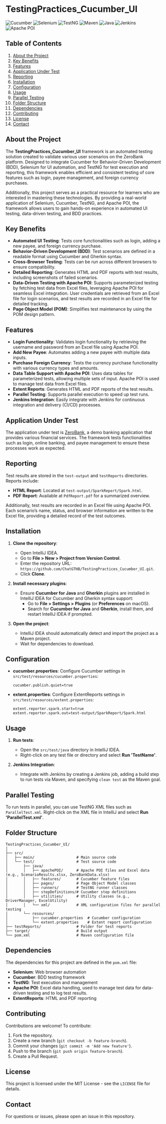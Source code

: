 
# TestingPractices_Cucumber_UI

![Cucumber](https://img.shields.io/badge/Cucumber-23D96C?style=for-the-badge&logo=cucumber&logoColor=white)
![Selenium](https://img.shields.io/badge/Selenium-43B02A?style=for-the-badge&logo=selenium&logoColor=white)
![TestNG](https://img.shields.io/badge/TestNG-FF7300?style=for-the-badge&logo=testng&logoColor=white)
![Maven](https://img.shields.io/badge/Maven-C71A36?style=for-the-badge&logo=apache-maven&logoColor=white)
![Java](https://img.shields.io/badge/Java-ED8B00?style=for-the-badge&logo=java&logoColor=white)
![Jenkins](https://img.shields.io/badge/Jenkins-D24939?style=for-the-badge&logo=jenkins&logoColor=white)
![Apache POI](https://img.shields.io/badge/Apache%20POI-231F20?style=for-the-badge&logo=apache&logoColor=white)

## Table of Contents

1. [About the Project](#about-the-project)
2. [Key Benefits](#key-benefits)
3. [Features](#features)
4. [Application Under Test](#application-under-test)
5. [Reporting](#reporting)
6. [Installation](#installation)
7. [Configuration](#configuration)
8. [Usage](#usage)
9. [Parallel Testing](#parallel-testing)
10. [Folder Structure](#folder-structure)
11. [Dependencies](#dependencies)
12. [Contributing](#contributing)
13. [License](#license)
14. [Contact](#contact)

## About the Project

The **TestingPractices_Cucumber_UI** framework is an automated testing solution created to validate various user scenarios on the ZeroBank platform. Designed to integrate Cucumber for Behavior-Driven Development (BDD), Selenium for UI automation, and TestNG for test execution and reporting, this framework enables efficient and consistent testing of core features such as login, payee management, and foreign currency purchases.

Additionally, this project serves as a practical resource for learners who are interested in mastering these technologies. By providing a real-world application of Selenium, Cucumber, TestNG, and Apache POI, the framework allows users to gain hands-on experience in automated UI testing, data-driven testing, and BDD practices.

## Key Benefits

- **Automated UI Testing**: Tests core functionalities such as login, adding a new payee, and foreign currency purchase.
- **Behavior-Driven Development (BDD)**: Test scenarios are defined in a readable format using Cucumber and Gherkin syntax.
- **Cross-Browser Testing**: Tests can be run across different browsers to ensure compatibility.
- **Detailed Reporting**: Generates HTML and PDF reports with test results, including screenshots of failed scenarios.
- **Data-Driven Testing with Apache POI**: Supports parameterized testing by fetching test data from Excel files, leveraging Apache POI for seamless Excel integration. User credentials are retrieved from an Excel file for login scenarios, and test results are recorded in an Excel file for detailed tracking.
- **Page Object Model (POM)**: Simplifies test maintenance by using the POM design pattern.

## Features

- **Login Functionality**: Validates login functionality by retrieving the username and password from an Excel file using Apache POI.
- **Add New Payee**: Automates adding a new payee with multiple data inputs.
- **Purchase Foreign Currency**: Tests the currency purchase functionality with various currency types and amounts.
- **Data Table Support with Apache POI**: Uses data tables for parameterized tests, allowing multiple sets of input. Apache POI is used to manage test data from Excel files.
- **Extent Reports**: Generates HTML and PDF reports of the test results.
- **Parallel Testing**: Supports parallel execution to speed up test runs.
- **Jenkins Integration**: Easily integrate with Jenkins for continuous integration and delivery (CI/CD) processes.

## Application Under Test

The application under test is [ZeroBank](http://zero.webappsecurity.com/login.html), a demo banking application that provides various financial services. The framework tests functionalities such as login, online banking, and payee management to ensure these processes work as expected.

## Reporting

Test results are stored in the `test-output` and `testReports` directories. Reports include:

- **HTML Report**: Located at `test-output/SparkReport/Spark.html`.
- **PDF Report**: Available at `PdfReport.pdf` for a summarized overview.

Additionally, test results are recorded in an Excel file using Apache POI. Each scenario’s name, status, and browser information are written to the Excel file, providing a detailed record of the test outcomes.

## Installation

1. **Clone the repository**:
   - Open IntelliJ IDEA.
   - Go to **File > New > Project from Version Control**.
   - Enter the repository URL: `https://github.com/ChatGTHB/TestingPractices_Cucumber_UI.git`.
   - Click **Clone**.

2. **Install necessary plugins**:
   - Ensure **Cucumber for Java** and **Gherkin** plugins are installed in IntelliJ IDEA for Cucumber and Gherkin syntax support:
     - Go to **File > Settings > Plugins** (or **Preferences** on macOS).
     - Search for **Cucumber for Java** and **Gherkin**, install them, and restart IntelliJ IDEA if prompted.

3. **Open the project**:
   - IntelliJ IDEA should automatically detect and import the project as a Maven project.
   - Wait for dependencies to download.

## Configuration

- **cucumber.properties**: Configure Cucumber settings in `src/test/resources/cucumber.properties`:
   ```properties
   cucumber.publish.quiet=true
   ```
- **extent.properties**: Configure ExtentReports settings in `src/test/resources/extent.properties`:
   ```properties
   extent.reporter.spark.start=true
   extent.reporter.spark.out=test-output/SparkReport/Spark.html
   ```

## Usage

1. **Run tests**:
   - Open the `src/test/java` directory in IntelliJ IDEA.
   - Right-click on any test file or directory and select **Run 'TestName'**.

2. **Jenkins Integration**:
   - Integrate with Jenkins by creating a Jenkins job, adding a build step to run tests via Maven, and specifying `clean test` as the Maven goal.

## Parallel Testing

To run tests in parallel, you can use TestNG XML files such as `ParallelTest.xml`. Right-click on the XML file in IntelliJ and select **Run 'ParallelTest.xml'**.

## Folder Structure

```
TestingPractices_Cucumber_UI/
│
├── src/
│   ├── main/                   # Main source code
│   └── test/                   # Test source code
│       ├── java/
│       │   ├── apachePOI/      # Apache POI files and Excel data (e.g., ScenarioResults.xlsx, ZeroBankData.xlsx)
│       │   ├── features/       # Cucumber feature files
│       │   ├── pages/          # Page Object Model classes
│       │   ├── runners/        # TestNG runner classes
│       │   ├── stepDefinitions/# Cucumber step definitions
│       │   ├── utilities/      # Utility classes (e.g., DriverManager, ExcelUtility)
│       │   └── xml/            # XML configuration files for parallel testing
│       └── resources/
│           ├── cucumber.properties  # Cucumber configuration
│           └── extent.properties    # Extent report configuration
├── testReports/                # Folder for test reports
├── target/                     # Build output
└── pom.xml                     # Maven configuration file
```

## Dependencies

The dependencies for this project are defined in the `pom.xml` file:

- **Selenium**: Web browser automation
- **Cucumber**: BDD testing framework
- **TestNG**: Test execution and management
- **Apache POI**: Excel data handling, used to manage test data for data-driven testing and to log test results.
- **ExtentReports**: HTML and PDF reporting

## Contributing

Contributions are welcome! To contribute:

1. Fork the repository.
2. Create a new branch (`git checkout -b feature-branch`).
3. Commit your changes (`git commit -m 'Add new feature'`).
4. Push to the branch (`git push origin feature-branch`).
5. Create a Pull Request.

## License

This project is licensed under the MIT License - see the `LICENSE` file for details.

## Contact

For questions or issues, please open an issue in this repository.
